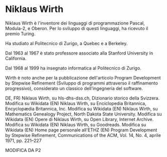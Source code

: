 # Niklaus Wirth
Niklaus Wirth è l'inventore dei linguaggi di programmazione Pascal, Modula-2, e Oberon. Per lo sviluppo di questi linguaggi, ha ricevuto il premio Turing.

Ha studiato al Politecnico di Zurigo, a Quebec e a Berkeley.

Dal 1963 al 1967 è stato professore associato alla Stanford University in California.

Dal 1968 al 1999 ha insegnato informatica al Politecnico di Zurigo.

Wirth è noto anche per la pubblicazione dell'articolo Program Development by Stepwise Refinement (Sviluppo di programmi attraverso il raffinamento progressivo), considerato un classico dell'ingegneria del software.


 DE, FR) Niklaus Wirth, su hls-dhs-dss.ch, Dizionario storico della Svizzera. Modifica su Wikidata
(EN) Niklaus Wirth, su Enciclopedia Britannica, Encyclopædia Britannica, Inc. Modifica su Wikidata
(EN) Niklaus Wirth, su Mathematics Genealogy Project, North Dakota State University. Modifica su Wikidata
(EN) Opere di Niklaus Wirth, su Open Library, Internet Archive. Modifica su Wikidata
(EN) Niklaus Wirth, su Goodreads. Modifica su Wikidata
(EN) Home page personale all'ETHZ
(EN) Program Development by Stepwise Refinement, Communications of the ACM, Vol. 14, No. 4, aprile 1971, pp. 221–227


MODIFICA DA P2

